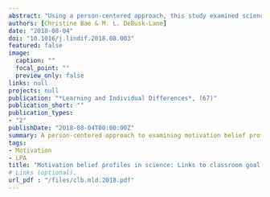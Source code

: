 ```yaml
---
abstract: "Using a person-centered approach, this study examined science motivation belief (achievement goals and self- efficacy) profiles among middle school students (N = 1443). Three profiles were identified across grades: con- fidently mastery, high all, and low confidence/low mastery. For grades 6 (n = 520) and 7 (n = 307), a fourth profile, indifferent, and for grade 8 (n = 613), two new profiles, low all and performance-driven, were identified at the end of the school year. Results from latent transition analyses showed relatively stable profile membership; 42–89% of students remained in the same profile between time points. Classroom goal structures predicted profile membership and were aligned to students' personal goal endorsements. Evidence was also found for the asso- ciation between profile and science achievement. Confidently mastery students demonstrated the highest science achievement, whereas performance was lower for all other profiles, with low confidence/low mastery students generally demonstrating the lowest science achievement."
authors: [Christine Bae & M. L. DeBusk-Lane]
date: "2018-08-04"
doi: "10.1016/j.lindif.2018.08.003"
featured: false
image:
  caption: ""
  focal_point: ""
  preview_only: false
links: null
projects: null
publication: "*Learning and Individual Differences*, (67)"
publication_short: ""
publication_types:
- "2"
publishDate: "2018-08-04T00:00:00Z"
summary: A person-centered approach to examining motivation belief profiles among MS students.
tags:
- Motivation
- LPA
title: "Motivation belief profiles in science: Links to classroom goal structures and achievement"
# Links (optional).
url_pdf : "/files/clb.mld.2018.pdf"
---
```




